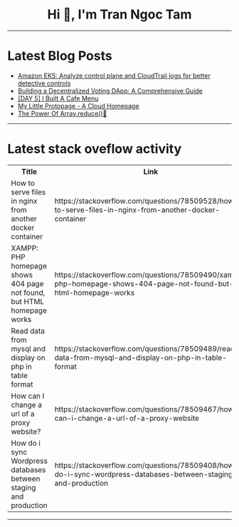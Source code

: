 <h1 align="center">Hi 👋, I'm Tran Ngoc Tam</h1>

---

# Latest Blog Posts 
<!-- BLOG-POST-LIST:START -->
- [Amazon EKS: Analyze control plane and CloudTrail logs for better detective controls](https://dev.to/aws-builders/amazon-eks-analyze-control-plane-and-cloudtrail-logs-for-better-detective-controls-3b3a)
- [Building a Decentralized Voting DApp: A Comprehensive Guide](https://dev.to/souravmaji1/building-a-decentralized-voting-dapp-a-comprehensive-guide-2h66)
- [[DAY 5] I Built A Cafe Menu](https://dev.to/thomascansino/day-5-i-built-a-cafe-menu-5amb)
- [My Little Protopage - A Cloud Homepage](https://dev.to/fonzacus/my-little-protopage-a-cloud-homepage-1fen)
- [The Power Of Array.reduce&lpar;&rpar;🐐](https://dev.to/mteguhirawan1996/the-power-of-arrayreduce-eb9)
<!-- BLOG-POST-LIST:END -->

---

# Latest stack oveflow activity
<table>
  <tr><th>Title</th><th>Link</th></tr>
  <!-- STACKOVERFLOW:START --><tr><td>How to serve files in nginx from another docker container</td><td>https://stackoverflow.com/questions/78509528/how-to-serve-files-in-nginx-from-another-docker-container</td></tr><tr><td>XAMPP: PHP homepage shows 404 page not found, but HTML homepage works</td><td>https://stackoverflow.com/questions/78509490/xampp-php-homepage-shows-404-page-not-found-but-html-homepage-works</td></tr><tr><td>Read data from mysql and display on php in table format</td><td>https://stackoverflow.com/questions/78509489/read-data-from-mysql-and-display-on-php-in-table-format</td></tr><tr><td>How can I change a url of a proxy website?</td><td>https://stackoverflow.com/questions/78509467/how-can-i-change-a-url-of-a-proxy-website</td></tr><tr><td>How do i sync Wordpress databases between staging and production</td><td>https://stackoverflow.com/questions/78509408/how-do-i-sync-wordpress-databases-between-staging-and-production</td></tr><!-- STACKOVERFLOW:END -->
</table>

---


